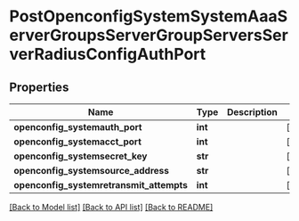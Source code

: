 # PostOpenconfigSystemSystemAaaServerGroupsServerGroupServersServerRadiusConfigAuthPort

## Properties
Name | Type | Description | Notes
------------ | ------------- | ------------- | -------------
**openconfig_systemauth_port** | **int** |  | [optional] 
**openconfig_systemacct_port** | **int** |  | [optional] 
**openconfig_systemsecret_key** | **str** |  | [optional] 
**openconfig_systemsource_address** | **str** |  | [optional] 
**openconfig_systemretransmit_attempts** | **int** |  | [optional] 

[[Back to Model list]](../README.md#documentation-for-models) [[Back to API list]](../README.md#documentation-for-api-endpoints) [[Back to README]](../README.md)


